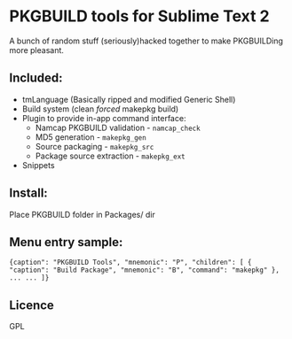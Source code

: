 # PKGBUILD tools for Sublime Text 2
A bunch of random stuff (seriously)hacked together to make PKGBUILDing more  pleasant.

## Included:

 - tmLanguage (Basically ripped and modified Generic Shell)
 - Build system (clean *forced* makepkg build)
 - Plugin to provide in-app command interface:
    - Namcap PKGBUILD validation - `namcap_check`
    - MD5 generation - `makepkg_gen`
    - Source packaging - `makepkg_src`
    - Package source extraction - `makepkg_ext`
 - Snippets

## Install:
Place PKGBUILD folder in Packages/ dir

## Menu entry sample:
`{caption": "PKGBUILD Tools",
 "mnemonic": "P",
 "children":
     [
         { "caption": "Build Package", "mnemonic": "B", "command": "makepkg" },
         ...
         ...
     ]}`

## Licence
GPL
